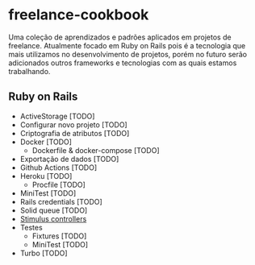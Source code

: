 # freelance-cookbook

Uma coleção de aprendizados e padrões aplicados em projetos de freelance. Atualmente focado em
Ruby on Rails pois é a tecnologia que mais utilizamos no desenvolvimento de projetos, porém
no futuro serão adicionados outros frameworks e tecnologias com as quais estamos trabalhando.

## Ruby on Rails

  - ActiveStorage [TODO]
  - Configurar novo projeto [TODO]
  - Criptografia de atributos [TODO]
  - Docker [TODO]
    - Dockerfile & docker-compose [TODO]
  - Exportação de dados [TODO]
  - Github Actions [TODO]
  - Heroku [TODO]
    - Procfile [TODO]
  - MiniTest [TODO]
  - Rails credentials [TODO]
  - Solid queue [TODO]
  - [Stimulus controllers](rails/stimulus/README.md)
  - Testes
    - Fixtures [TODO]
    - MiniTest [TODO]
  - Turbo [TODO]

